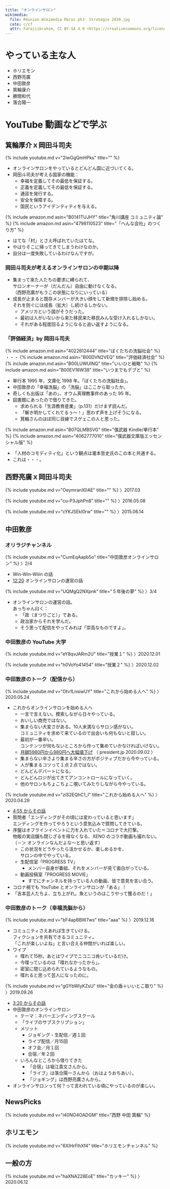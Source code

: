 ```yaml
---
title: "オンラインサロン"
wikimedia:
  file: Réunion Wikimedia Maroc ph3- Stratégie 2030.jpg
  cate: c/cf
  attr: Farajiibrahim, CC BY-SA 4.0 <https://creativecommons.org/licenses/by-sa/4.0>, via Wikimedia Commons
---
```


# やっている主な人

* ホリエモン
* 西野亮廣
* 中田敦彦
* 箕輪康介
* 勝間和代
* 落合陽一

# YouTube 動画などで学ぶ

## 箕輪厚介ｘ岡田斗司夫

{% include youtube.md v="2iwGgQmHPks" title="" %}

* オンラインサロンをやっているとどんどん国に近づいてくる。
* 岡田斗司夫が考える国家の機能：
  * 幸福を定義してその最低を保証する。
  * 正義を定義してその最低を保証する。
  * 通貨を発行する。
  * 安全を保障する。
  * 国民というアイデンティティを与える。

{% include amazon.md asin="B0141TUJHY" title="角川講座 コミュニティ論" %}
{% include amazon.md asin="4798110523" title="「へんな会社」のつくり方" %}

* はてな「村」とさえ呼ばれていたはてな。
* やはりそこに帰ってきてしまうわけなのか。
* 自分は一度失敗しているわけなんですが。

### 岡田斗司夫が考えるオンラインサロンの中期以降

* 集まって来た人たちの要求に縛られて、  
  サロンオーナーが（だんだん）自由に動けなくなる。  
  （西野亮廣がもうこの状態になりにいっている）
* 成長が止まると既存メンバーが大きい顔をして新規を排除し始める。  
  それを防ぐには成長（拡大）し続けるしかない。
  * アメリカという国がそうだった。
  * 最初は人がいないから来た移民来た移民みんな受け入れるしかない。
  * それがある程度回るようになると追い返すようになる。

### 「評価経済」by 岡田斗司夫

{% include amazon.md asin="4022612444" title="ぼくたちの洗脳社会" %}
・・・
{% include amazon.md asin="B00DVN2VEQ" title="評価経済社会" %}
{% include amazon.md asin="B00LUWUINQ" title="いいひと戦略" %}
{% include amazon.md asin="B00EV16W38" title="いつまでもデブと" %}

* 単行本 1995 年、文庫化 1998 年。「ぼくたちの洗脳社会」。
* 中田敦彦の「幸福洗脳」の「洗脳」はここから取ったか。
* 奇しくも出版は「あの」、オウム真理教事件のあった 95 年。
* 図書館にあったので借りてきた。
  * 求められる「生涯教育産業」（p.131）だけまず読んだ。
  * 「解き明かしてくれてるぅ〜！」思わず声を上げそうになる。
  * 箕輪さんのほぼ同じ目線でスゲェこの人と思った。

{% include amazon.md asin="B07QLMBSVG" title="僕武器 Kindle/単行本" %}
{% include amazon.md asin="4062777010" title="僕武器文庫版エッセンシャル版" %}

* 「人材のコモディティ化」という観点は瀧本哲史氏のこの本と共通する。
* これは・・・。


## 西野亮廣ｘ岡田斗司夫

{% include youtube.md v="OeymranX0AE" title="" %}
〉2017.03

{% include youtube.md v="cu-P3JphPn8" title="" %}
〉2016.05.08

{% include youtube.md v="cYKJSEkI0rw" title="" %}
〉2015.06.14


## 中田敦彦

### オリラジチャンネル

{% include youtube.md v="CumEqAapb5o" title="中田敦彦オンラインサロン" %}
〉2/4

* Win-Win-Wiiin の話
* [12:20](https://youtu.be/CumEqAapb5o?t=740)
  オンラインサロンの運営の話

{% include youtube.md v="UQMgQ2NXpnk" title="５年後の夢" %}
〉3/4

* オンラインサロンの運営の話。  
  あっちゃん曰く：
  * 「政（まつりごと）」である。
  * 政治家からそれを学んだ。
  * そう思って配信をやってみれば「崇高なものですよ」。

### 中田敦彦の YouTube 大学

{% include youtube.md v="eY8qvJARm2U" title="授業１" %}
〉2020.12.01

{% include youtube.md v="h0VoYo41454" title="授業２" %}
〉2020.12.02

### 中田敦彦のトーク（配信から）

{% include youtube.md v="Otv1LnsiwUY" title="これから始める人へ" %}
〉2020.05.24

* これからオンラインサロンを始める人へ
  * 一言で言えない。模索しながら日々やっている。
  * おいしい商売ではない。
  * 集まらない大変さがある。10人未満ならサロン感がない。  
    コミュニティを求めて来ているので出会いも何もないと寂しい。
  * 最初が一番辛い。  
    コンテンツが何もないところから作って集めていかなければいけない。
  * [月額5980円から980円へ大幅値下げ](https://president.jp/articles/-/38320)
    （ president.jp 2020.09.02 ）
  * 集まらない辛さより集まる辛さの方がポジティブだから今やっている。
  * 人が集まるコツって１点２点ではない。  
  * どんどんデパートになる。
  * どんどんロジが出てきてアンコントロールになっていく。
  * 他のサロンもちょこちょこ覗いてみたりしながら今やっている。

{% include youtube.md v="ziS2EQhC1_I" title="これから始める人へ" %}
〉2020.04.29

* [4:55 からその話](https://youtu.be/ziS2EQhC1_I?t=295)
* 質問者「エンディングがその頃には変わっていると思います」  
  エンディングを作ってやろうという意気込みで質問してきている。
* 序盤はオフラインイベントに力を入れていた＝コロナで大打撃。  
  物販の実店舗も閉じざるを得なくなる、XENO のコラボ動画も撮れない。
  （－＞ オンラインなんだよな〜と思い返す）
  * この状況をどうやったら活かせるか、楽しめるかを、  
    サロンの中でやっている。
  * 生配信室「PROGRESS TV」
	* メンバー自身が番組、それをメンバーが見て面白がっている。
  * 動画投稿室「PROGRESS MOVIE」
    * すでにチャンネルを持っている人の動画、皆で意見を言い合う。
* コロナ禍でも YouTube とオンラインサロンが「ある」！
* 「吉本芸人たちよ、立ち上がれ。魚というのはこうやって獲るのだ！」

### 中田敦彦のトーク（幸福洗脳から）

{% include youtube.md v="bF4apBBW7ws" title="aaa" %}
〉2019.12.18

* コミュニティさえあれば生きていける。  
  フィクションを共有できるコミュニティ。  
  「これが楽しいよね」と言い合える仲間がいれば楽しい。
* ワイプ
  * 喋れて15秒。あとはワイプでニコニコ肯いているだけ。
  * 今喋っているのは「喋れなかったから」。
  * 密室に閉じ込められているようなもの。
  * 喋れると思って芸人になったのに。

{% include youtube.md v="gGYbWIyKZsU" title="金の盾＋いいとこ取り" %}
〉2019.09.26

* [3:20 からその話](https://youtu.be/gGYbWIyKZsU?t=200)
* 中田敦彦のオンラインサロン
  * テーマ：ネバーエンディングスクール
  * 「ライブのサブスクリプション」
  * メリット
    * ジョギング・生配信／週１回
	* ライブ配信／月15回
	* オフ会／月１回
	* 合宿／年２回
  * いろんなところから借りてきた
	* 「合宿」は堀江貴文さんから。
	* 「ライブ」は落合陽一さんから（おはようおちあい）。
	* 「ジョギング」は西野亮廣さんから。
* オンラインサロンって何？って言われている頃にやっているのが楽しい。


## NewsPicks

{% include youtube.md v="i40NO4OADGM" title="西野 中田 箕輪" %}


## ホリエモン

{% include youtube.md v="6XIHrFlhXf4" title="ホリエモンチャンネル" %}

## 一般の方

{% include youtube.md v="haXNA228EoE" title="カッキー" %}
〉2020.06.12
